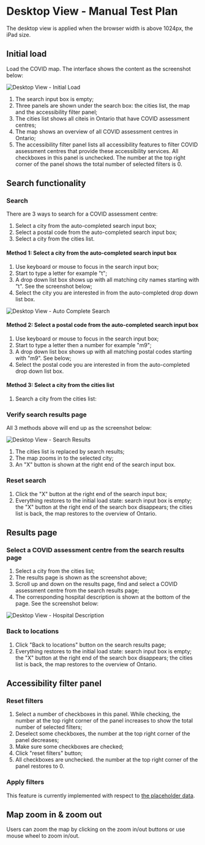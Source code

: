 # Desktop View - Manual Test Plan

The desktop view is applied when the browser width is above 1024px, the iPad size.

## Initial load

Load the COVID map. The interface shows the content as the screenshot below:

![Desktop View - Initial Load](images/desktopInitialLoad.png)

1. The search input box is empty;
2. Three panels are shown under the search box: the cities list, the map and the accessibility filter panel;
3. The cities list shows all citeis in Ontario that have COVID assessment centres;
4. The map shows an overview of all COVID assessment centres in Ontario;
5. The accessibility filter panel lists all accessibility features to filter COVID assessment centres that provide
these accessibility services. All checkboxes in this panel is unchecked. The number at the top right corner of the
panel shows the total number of selected filters is 0.

## Search functionality

### Search

There are 3 ways to search for a COVID assessment centre:

1. Select a city from the auto-completed search input box;
2. Select a postal code from the auto-completed search input box;
3. Select a city from the cities list.

#### Method 1: Select a city from the auto-completed search input box

1. Use keyboard or mouse to focus in the search input box;
2. Start to type a letter for example "t";
3. A drop down list box shows up with all matching city names starting with "t". See the screenshot below;
4. Select the city you are interested in from the auto-completed drop down list box.

![Desktop View - Auto Complete Search](images/searchAutoComplete.png)

#### Method 2: Select a postal code from the auto-completed search input box

1. Use keyboard or mouse to focus in the search input box;
2. Start to type a letter then a number for example "m9";
3. A drop down list box shows up with all matching postal codes starting with "m9". See below;
4. Select the postal code you are interested in from the auto-completed drop down list box.

#### Method 3: Select a city from the cities list

1. Search a city from the cities list:

### Verify search results page

All 3 methods above will end up as the screenshot below:

![Desktop View - Search Results](images/searchResults.png)

1. The cities list is replaced by search results;
2. The map zooms in to the selected city;
3. An "X" button is shown at the right end of the search input box.

### Reset search

1. Click the "X" button at the right end of the search input box;
2. Everything restores to the initial load state: search input box is empty; the "X" button at the right end of the
search box disappears; the cities list is back, the map restores to the overview of Ontario.

## Results page

### Select a COVID assessment centre from the search results page

1. Select a city from the cities list;
2. The results page is shown as the screenshot above;
3. Scroll up and down on the results page, find and select a COVID assessment centre from the search results page;
4. The corresponding hospital description is shown at the bottom of the page. See the screenshot below:

![Desktop View - Hospital Description](images/hospitalDescription.png)

### Back to locations

1. Click "Back to locations" button on the search results page;
2. Everything restores to the initial load state: search input box is empty; the "X" button at the right end of the
search box disappears; the cities list is back, the map restores to the overview of Ontario.

## Accessibility filter panel

### Reset filters

1. Select a number of checkboxes in this panel. While checking, the number at the top right corner of the panel
increases to show the total number of selected filters;
2. Deselect some checkboxes, the number at the top right corner of the panel decreases;
3. Make sure some checkboxes are checked;
4. Click "reset filters" button;
5. All checkboxes are unchecked. the number at the top right corner of the panel restores to 0.

### Apply filters

This feature is currently implemented with respect to [the placeholder data](/data/merged/output.csv).

## Map zoom in & zoom out

Users can zoom the map by clicking on the zoom in/out buttons or use mouse wheel to zoom in/out.
